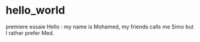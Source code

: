 # hello_world
premiere essaie
Hello :
my name is Mohamed, my friends calls me Simo but I rather prefer Med. 
